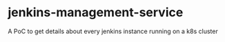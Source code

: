 # jenkins-management-service

A PoC to get details about every jenkins instance running on a k8s cluster
